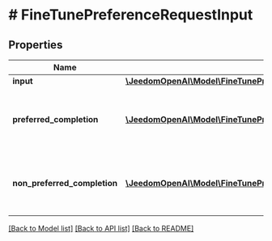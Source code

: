 # # FineTunePreferenceRequestInput

## Properties

Name | Type | Description | Notes
------------ | ------------- | ------------- | -------------
**input** | [**\JeedomOpenAI\Model\FineTunePreferenceRequestInputInput**](FineTunePreferenceRequestInputInput.md) |  | [optional]
**preferred_completion** | [**\JeedomOpenAI\Model\FineTunePreferenceRequestInputPreferredCompletionInner[]**](FineTunePreferenceRequestInputPreferredCompletionInner.md) | The preferred completion message for the output. | [optional]
**non_preferred_completion** | [**\JeedomOpenAI\Model\FineTunePreferenceRequestInputPreferredCompletionInner[]**](FineTunePreferenceRequestInputPreferredCompletionInner.md) | The non-preferred completion message for the output. | [optional]

[[Back to Model list]](../../README.md#models) [[Back to API list]](../../README.md#endpoints) [[Back to README]](../../README.md)
